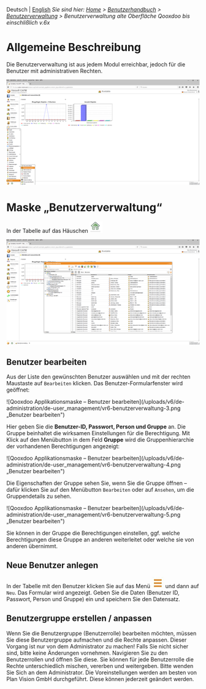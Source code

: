 <!-- TITLE: Benutzerverwaltung -->
<!-- SUBTITLE: Verwaltung der Benutzerrollen und Benutzer -->

Deutsch | [English](/en/modules/user-management)
*Sie sind hier: [Home](/home) > [Benutzerhandbuch](/de/user-guide)  > [Benutzerverwaltung](/de/user-management) > Benutzerverwaltung alte Oberfläche Qooxdoo bis einschlißlich v.6x*

# Allgemeine Beschreibung

Die Benutzerverwaltung ist aus jedem Modul erreichbar, jedoch für die Benutzer mit administrativen Rechten.

![Qooxdoo Applikationsmaske - Benutzerverwaltung](/uploads/v6/de-administration/de-user_management/vr6-benutzerverwaltung-1.png " Benutzerverwaltung")

# Maske „Benutzerverwaltung“

In der Tabelle auf das Häuschen ![Qooxdoo Applikationsmaske - Button Home](/uploads/v6/de-allgemein/vr6-button-tree_home.png "Button Home") 

![Qooxdoo Applikationsmaske - Benutzerliste](/uploads/v6/de-administration/de-user_management/vr6-benutzerverwaltung-2.png " Benutzerliste")

## Benutzer bearbeiten

Aus der Liste den gewünschten Benutzer auswählen und mit der rechten Maustaste auf `Bearbeiten` klicken. Das Benutzer-Formularfenster wird geöffnet:

![Qooxdoo Applikationsmaske – Benutzer bearbeiten](/uploads/v6/de-administration/de-user_management/vr6-benutzerverwaltung-3.png „Benutzer bearbeiten")

Hier geben Sie die **Benutzer-ID, Passwort, Person und Gruppe** an. Die Gruppe beinhaltet die wirksamen Einstellungen für die Berechtigung. Mit Klick auf den Menübutton in dem Feld **Gruppe** wird die Gruppenhierarchie der vorhandenen Berechtigungen angezeigt:

![Qooxdoo Applikationsmaske – Benutzer bearbeiten](/uploads/v6/de-administration/de-user_management/vr6-benutzerverwaltung-4.png „Benutzer bearbeiten")

Die Eigenschaften der Gruppe sehen Sie, wenn Sie die Gruppe öffnen – dafür klicken Sie auf den Menübutton `Bearbeiten` oder auf `Ansehen`, um die Gruppendetails zu sehen.

![Qooxdoo Applikationsmaske – Benutzer bearbeiten](/uploads/v6/de-administration/de-user_management/vr6-benutzerverwaltung-5.png „Benutzer bearbeiten")

Sie können in der Gruppe die Berechtigungen einstellen, ggf. welche Berechtigungen diese Gruppe an anderen weiterleitet oder welche sie von anderen übernimmt.

## Neue Benutzer anlegen

In der Tabelle mit den Benutzer klicken Sie auf das Menü ![Qooxdoo Applikationsmaske - Menü Button](/uploads/v6/de-allgemein/vr6-menu-button.png "Menü Button") und dann auf `Neu`. Das Formular wird angezeigt. Geben Sie die Daten (Benutzer ID, Passwort, Person und Gruppe) ein und speichern Sie den Datensatz.

## Benutzergruppe erstellen / anpassen
Wenn Sie die Benutzergruppe (Benutzerrolle) bearbeiten möchten, müssen Sie diese Benutzergruppe aufmachen und die Rechte anpassen. 
Dieser Vorgang ist nur von dem Administrator zu machen! Falls Sie nicht sicher sind, bitte keine Änderungen vornehmen. 
Navigieren Sie zu den Benutzerrollen und öffnen Sie diese. Sie können für jede Benutzerrolle die Rechte unterschiedlich mischen, vererben und weitergeben. Bitte wenden Sie Sich an dem Administrator. Die Voreinstellungen werden am besten von Plan Vision GmbH durchgeführt. Diese können jederzeit geändert werden. 
